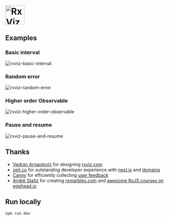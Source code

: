 # <a href='https://rxviz.com'><img src='https://user-images.githubusercontent.com/259753/26906261-eaa4738c-4ba0-11e7-97a1-016e39d885d2.png' height='60' alt='RxViz logo'></a>

## Examples

### Basic interval

![rxviz-basic-interval](https://user-images.githubusercontent.com/259753/26908333-f27e17f8-4bae-11e7-87b8-3851778e9cf6.gif)

### Random error

![rxviz-random-error](https://user-images.githubusercontent.com/259753/26908364-0e4bab80-4baf-11e7-8896-921ee978a337.gif)

### Higher order Observable

![rxviz-higher-order-observable](https://user-images.githubusercontent.com/259753/26908347-fefb6fa8-4bae-11e7-8d06-0658e3cf1e17.gif)

### Pause and resume

![rxviz-pause-and-resume](https://user-images.githubusercontent.com/259753/26908310-bb0f8540-4bae-11e7-9bb7-9520ec567fdf.gif)

## Thanks

* [Vedran Arnautović](https://twitter.com/vedranio) for designing [rxviz.com](https://rxviz.com)
* [zeit.co](https://zeit.co) for outstanding developer experience with [next.js](https://github.com/zeit/next.js) and [domains](https://zeit.co/domains)
* [Canny](https://canny.io) for efficiently collecting [user feedback](https://rxviz.canny.io/feature-requests)
* [André Staltz](https://twitter.com/andrestaltz) for creating [rxmarbles.com](http://rxmarbles.com) and [awesome RxJS courses on egghead.io](https://egghead.io/courses#technology-rx)

## Run locally

```shell
npm run dev
```
